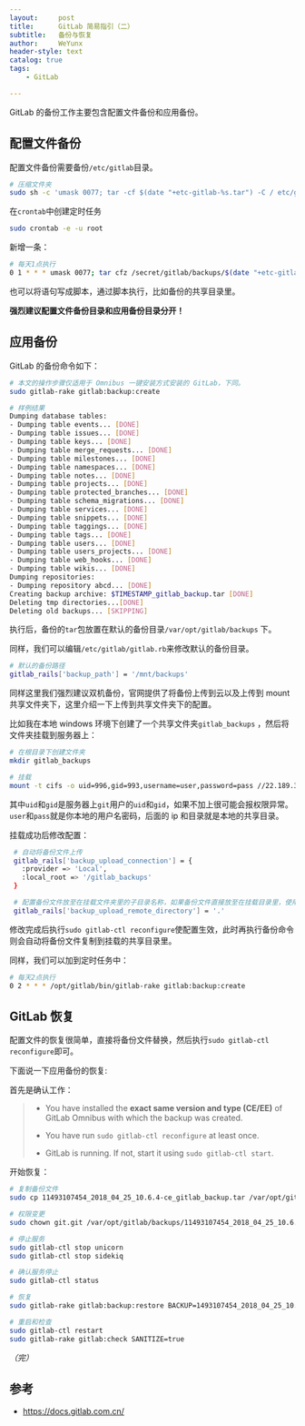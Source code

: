 ```yaml
---
layout:     post
title:      GitLab 简易指引（二）
subtitle:   备份与恢复
author:     WeYunx
header-style: text
catalog: true
tags:
    - GitLab

---
```

GitLab 的备份工作主要包含配置文件备份和应用备份。

## 配置文件备份

配置文件备份需要备份`/etc/gitlab`目录。

```bash
# 压缩文件夹
sudo sh -c 'umask 0077; tar -cf $(date "+etc-gitlab-%s.tar") -C / etc/gitlab'
```

在`crontab`中创建定时任务

```bash
sudo crontab -e -u root
```

新增一条：

```bash
# 每天1点执行
0 1 * * * umask 0077; tar cfz /secret/gitlab/backups/$(date "+etc-gitlab-\%s.tgz") -C / etc/gitlab
```

也可以将语句写成脚本，通过脚本执行，比如备份的共享目录里。

**强烈建议配置文件备份目录和应用备份目录分开！**

## 应用备份

GitLab 的备份命令如下：

```bash
# 本文的操作步骤仅适用于 Omnibus 一键安装方式安装的 GitLab，下同。
sudo gitlab-rake gitlab:backup:create

# 样例结果
Dumping database tables:
- Dumping table events... [DONE]
- Dumping table issues... [DONE]
- Dumping table keys... [DONE]
- Dumping table merge_requests... [DONE]
- Dumping table milestones... [DONE]
- Dumping table namespaces... [DONE]
- Dumping table notes... [DONE]
- Dumping table projects... [DONE]
- Dumping table protected_branches... [DONE]
- Dumping table schema_migrations... [DONE]
- Dumping table services... [DONE]
- Dumping table snippets... [DONE]
- Dumping table taggings... [DONE]
- Dumping table tags... [DONE]
- Dumping table users... [DONE]
- Dumping table users_projects... [DONE]
- Dumping table web_hooks... [DONE]
- Dumping table wikis... [DONE]
Dumping repositories:
- Dumping repository abcd... [DONE]
Creating backup archive: $TIMESTAMP_gitlab_backup.tar [DONE]
Deleting tmp directories...[DONE]
Deleting old backups... [SKIPPING]
```

执行后，备份的`tar`包放置在默认的备份目录`/var/opt/gitlab/backups` 下。

同样，我们可以编辑`/etc/gitlab/gitlab.rb`来修改默认的备份目录。

```bash
# 默认的备份路径
gitlab_rails['backup_path'] = '/mnt/backups'
```

同样这里我们强烈建议双机备份，官网提供了将备份上传到云以及上传到 mount 共享文件夹下，这里介绍一下上传到共享文件夹下的配置。 

比如我在本地 windows 环境下创建了一个共享文件夹`gitlab_backups` ，然后将文件夹挂载到服务器上：

```bash
# 在根目录下创建文件夹
mkdir gitlab_backups

# 挂载
mount -t cifs -o uid=996,gid=993,username=user,password=pass //22.189.30.101/gitlab_backups /gitlab_backups
```

其中`uid`和`gid`是服务器上`git`用户的`uid`和`gid`，如果不加上很可能会报权限异常。`user`和`pass`就是你本地的用户名密码，后面的 ip 和目录就是本地的共享目录。

挂载成功后修改配置：

```bash
 # 自动将备份文件上传
 gitlab_rails['backup_upload_connection'] = {
   :provider => 'Local',
   :local_root => '/gitlab_backups'
 }

 # 配置备份文件放至在挂载文件夹里的子目录名称，如果备份文件直接放至在挂载目录里，使用 ‘.’ 
 gitlab_rails['backup_upload_remote_directory'] = '.'
```

修改完成后执行`sudo gitlab-ctl reconfigure`使配置生效，此时再执行备份命令则会自动将备份文件复制到挂载的共享目录里。

同样，我们可以加到定时任务中：

```bash
# 每天2点执行
0 2 * * * /opt/gitlab/bin/gitlab-rake gitlab:backup:create
```



## GitLab 恢复

配置文件的恢复很简单，直接将备份文件替换，然后执行`sudo gitlab-ctl reconfigure`即可。

下面说一下应用备份的恢复:

首先是确认工作：

>- You have installed the **exact same version and type (CE/EE)** of GitLab Omnibus with which the backup was created.
>
>- You have run `sudo gitlab-ctl reconfigure` at least once.
>- GitLab is running. If not, start it using `sudo gitlab-ctl start`.



开始恢复：

```bash
# 复制备份文件
sudo cp 11493107454_2018_04_25_10.6.4-ce_gitlab_backup.tar /var/opt/gitlab/backups/

# 权限变更
sudo chown git.git /var/opt/gitlab/backups/11493107454_2018_04_25_10.6.4-ce_gitlab_backup.tar

# 停止服务
sudo gitlab-ctl stop unicorn
sudo gitlab-ctl stop sidekiq

# 确认服务停止
sudo gitlab-ctl status

# 恢复
sudo gitlab-rake gitlab:backup:restore BACKUP=1493107454_2018_04_25_10.6.4-ce

# 重启和检查
sudo gitlab-ctl restart
sudo gitlab-rake gitlab:check SANITIZE=true
```




*（完）*



## 参考

- https://docs.gitlab.com.cn/